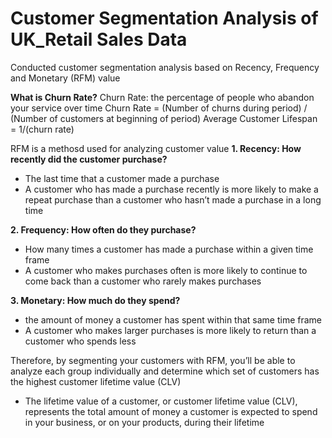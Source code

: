 # Customer Segmentation Analysis of UK_Retail Sales Data

Conducted customer segmentation analysis based on Recency, Frequency and Monetary (RFM) value

**What is Churn Rate?**
Churn Rate: the percentage of people who abandon your service over time
Churn Rate = (Number of churns during period) / (Number of customers at beginning of period)
Average Customer Lifespan = 1/(churn rate)

RFM is a methosd used for analyzing customer value
**1. Recency: How recently did the customer purchase?**
  - The last time that a customer made a purchase
  - A customer who has made a purchase recently is more likely to make a repeat purchase than a customer who hasn’t made a purchase in a long time

**2. Frequency: How often do they purchase?**
  -  How many times a customer has made a purchase within a given time frame
  -  A customer who makes purchases often is more likely to continue to come back than a customer who rarely makes purchases

**3. Monetary: How much do they spend?**
  - the amount of money a customer has spent within that same time frame
  - A customer who makes larger purchases is more likely to return than a customer who spends less

Therefore, by segmenting your customers with RFM, you’ll be able to analyze each group individually and determine which set of customers has the highest customer lifetime value (CLV)
  - The lifetime value of a customer, or customer lifetime value (CLV), represents the total amount of money a customer is expected to spend in your business, or on your products, during their lifetime
